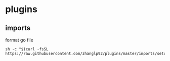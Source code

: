 # plugins

## imports

format go file

```shell
sh -c "$(curl -fsSL https://raw.githubusercontent.com/zhanglp92/plugins/master/imports/setup.sh)"
```

